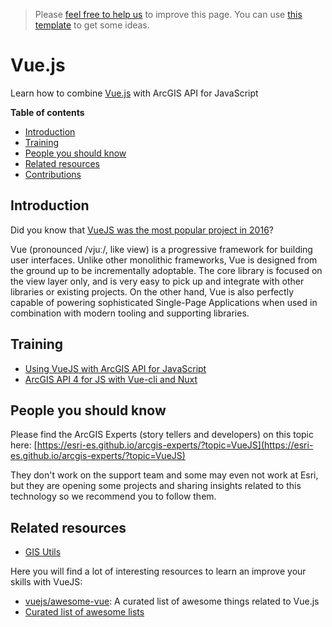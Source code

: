 > Please [feel free to help us](#contributions) to improve this page. You can use [this template](https://github.com/esri-es/awesome-arcgis/blob/master/RESOURCE_PAGE_TEMPLATE.md) to get some ideas.

# Vue.js
Learn how to combine [Vue.js](http://vuejs.org/) with ArcGIS API for JavaScript
<!-- START doctoc generated TOC please keep comment here to allow auto update -->
<!-- DON'T EDIT THIS SECTION, INSTEAD RE-RUN doctoc TO UPDATE -->
**Table of contents**

- [Introduction](#introduction)
- [Training](#training)
- [People you should know](#people-you-should-know)
- [Related resources](#related-resources)
- [Contributions](#contributions)

<!-- END doctoc generated TOC please keep comment here to allow auto update -->

## Introduction
Did you know that [VueJS was the most popular project in 2016](https://risingstars2016.js.org/)?

Vue (pronounced /vjuː/, like view) is a progressive framework for building user interfaces. Unlike other monolithic frameworks, Vue is designed from the ground up to be incrementally adoptable. The core library is focused on the view layer only, and is very easy to pick up and integrate with other libraries or existing projects. On the other hand, Vue is also perfectly capable of powering sophisticated Single-Page Applications when used in combination with modern tooling and supporting libraries.

## Training
* [Using VueJS with ArcGIS API for JavaScript](http://odoe.net/blog/using-vuejs-arcgis-api-javascript/)
* [ArcGIS API 4 for JS with Vue-cli and Nuxt](http://odoe.net/blog/arcgis-api-4-for-js-with-vue-cli-and-nuxt)

## People you should know
Please find the ArcGIS Experts (story tellers and developers) on this topic here: [https://esri-es.github.io/arcgis-experts/?topic=VueJS](https://esri-es.github.io/arcgis-experts/?topic=VueJS)

They don't work on the support team and some may even not work at Esri,
but they are opening some projects and sharing insights related to this
technology so we recommend you to follow them.

## Related resources
* [GIS Utils](../../../../gis/utils/README.md)

Here you will find a lot of interesting resources to learn an improve your skills
with VueJS:
* [vuejs/awesome-vue](https://github.com/vuejs/awesome-vue): A curated list of awesome things related to Vue.js
* [Curated list of awesome lists](https://github.com/sindresorhus/awesome)




